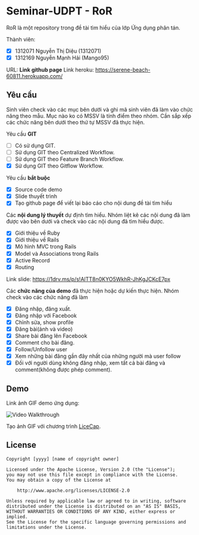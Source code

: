 # Seminar-UDPT - RoR

RoR là một repository trong đề tài tìm hiểu của lớp Ứng dụng phân tán.

Thành viên:
* [x] 1312071 Nguyễn Thị Diệu (1312071)
* [x] 1312169 Nguyễn Mạnh Hải (Mango95)

URL: **Link github page**
Link heroku: https://serene-beach-60811.herokuapp.com/

## Yêu cầu

Sinh viên check vào các mục bên dưới và ghi mã sinh viên đã làm vào chức năng theo mẫu. Mục nào ko có MSSV là tính điểm theo nhóm. Cần sắp xếp các chức năng bên dưới theo thứ tự MSSV đã thực hiện.

Yêu cầu **GIT**
* [ ] Có sử dụng GIT.
* [ ] Sử dụng GIT theo Centralized Workflow.
* [ ] Sử dụng GIT theo Feature Branch Workflow.
* [x] Sử dụng GIT theo Gitflow Workflow.

Yêu cầu **bắt buộc**
* [x] Source code demo
* [x] Slide thuyết trình
* [x] Tạo github page để viết lại báo cáo cho nội dung đề tài tìm hiểu

Các **nội dung lý thuyết** dự định tìm hiểu. Nhóm liệt kê các nội dung đã làm được vào bên dưới và check vào các nội dung đã tìm hiểu được.
* [x] Giới thiệu về Ruby
* [x] Giới thiệu về Rails
* [x] Mô hình MVC trong Rails
* [x] Model và Associations trong Rails
* [x] Active Record
* [x] Routing

Link slide: https://1drv.ms/p/s!AlTT8n0KYO5WkhR-JhKgJCKcE7px

Các **chức năng của demo** đã thực hiện hoặc dự kiến thực hiện. Nhóm check vào các chức năng đã làm
* [x] Đăng nhập, đăng xuất.
* [x] Đăng nhập với Facebook
* [x] Chỉnh sửa, show profile
* [x] Đăng bài(ảnh và video)
* [x] Share bài đăng lên Facebook
* [x] Comment cho bài đăng.
* [x] Follow/Unfollow user
* [x] Xem những bài đăng gần đây nhất của những người mà user follow
* [x] Đối với người dùng không đăng nhập, xem tất cả bài đăng và comment(không được phép comment).

## Demo

Link ảnh GIF demo ứng dụng:

![Video Walkthrough](seminar.gif)

Tạo ảnh GIF với chương trình [LiceCap](http://www.cockos.com/licecap/).


## License

    Copyright [yyyy] [name of copyright owner]

    Licensed under the Apache License, Version 2.0 (the "License");
    you may not use this file except in compliance with the License.
    You may obtain a copy of the License at

        http://www.apache.org/licenses/LICENSE-2.0

    Unless required by applicable law or agreed to in writing, software
    distributed under the License is distributed on an "AS IS" BASIS,
    WITHOUT WARRANTIES OR CONDITIONS OF ANY KIND, either express or implied.
    See the License for the specific language governing permissions and
    limitations under the License.
